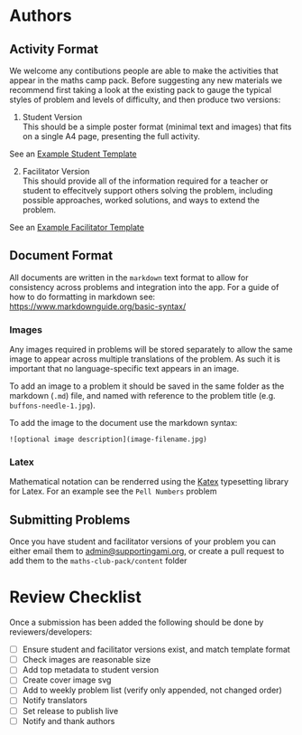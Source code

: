 # Authors

## Activity Format

We welcome any contibutions people are able to make the activities that appear in the maths camp pack. Before suggesting any new materials we recommend first taking a look at the existing pack to gauge the typical styles of problem and levels of difficulty, and then produce two versions:

1. Student Version  
   This should be a simple poster format (minimal text and images) that fits on a single A4 page, presenting the full activity.

See an [Example Student Template](../maths-club-pack/templates/student.md)

2. Facilitator Version  
   This should provide all of the information required for a teacher or student to effecitvely support others solving the problem, including possible approaches, worked solutions, and ways to extend the problem.

See an [Example Facilitator Template](../maths-club-pack/templates/facilitator.md)

## Document Format

All documents are written in the `markdown` text format to allow for consistency across problems and integration into the app. For a guide of how to do formatting in markdown see: https://www.markdownguide.org/basic-syntax/

### Images

Any images required in problems will be stored separately to allow the same image to appear across multiple translations of the problem. As such it is important that no language-specific text appears in an image.

To add an image to a problem it should be saved in the same folder as the markdown (`.md`) file, and named with reference to the problem title (e.g. `buffons-needle-1.jpg`).

To add the image to the document use the markdown syntax:

```
![optional image description](image-filename.jpg)
```

### Latex

Mathematical notation can be renderred using the [Katex](https://katex.org/) typesetting library for Latex. For an example see the `Pell Numbers` problem

## Submitting Problems

Once you have student and facilitator versions of your problem you can either email them to [admin@supportingami.org](mailto:admin@supportingami.org?subject=SAMI%20Maths%20Club%20Resources), or create a pull request to add them to the `maths-club-pack/content` folder

# Review Checklist

Once a submission has been added the following should be done by reviewers/developers:

- [ ] Ensure student and facilitator versions exist, and match template format
- [ ] Check images are reasonable size
- [ ] Add top metadata to student version
- [ ] Create cover image svg
- [ ] Add to weekly problem list (verify only appended, not changed order)
- [ ] Notify translators
- [ ] Set release to publish live
- [ ] Notify and thank authors
